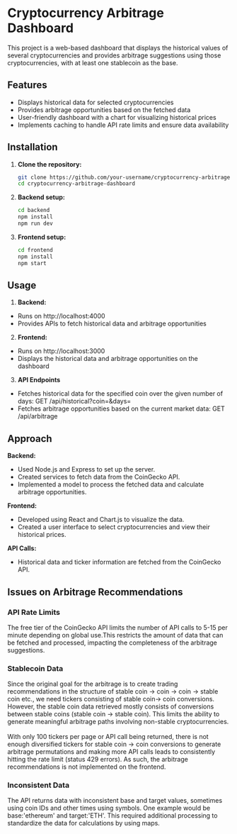 # Cryptocurrency Arbitrage Dashboard

This project is a web-based dashboard that displays the historical values of several cryptocurrencies and provides arbitrage suggestions using those cryptocurrencies, with at least one stablecoin as the base.

## Features

- Displays historical data for selected cryptocurrencies
- Provides arbitrage opportunities based on the fetched data
- User-friendly dashboard with a chart for visualizing historical prices
- Implements caching to handle API rate limits and ensure data availability

## Installation

1. **Clone the repository:**
   ```sh
   git clone https://github.com/your-username/cryptocurrency-arbitrage-dashboard.git
   cd cryptocurrency-arbitrage-dashboard
2. **Backend setup:**
    ```sh
    cd backend
    npm install
    npm run dev
2. **Frontend setup:**
    ```sh
    cd frontend
    npm install
    npm start

## Usage
1. **Backend:**
- Runs on http://localhost:4000
- Provides APIs to fetch historical data and arbitrage opportunities
2. **Frontend:**
- Runs on http://localhost:3000
- Displays the historical data and arbitrage opportunities on the dashboard
3. **API Endpoints**
- Fetches historical data for the specified coin over the given number of days: GET /api/historical?coin=<coin>&days=<days>
- Fetches arbitrage opportunities based on the current market data: GET /api/arbitrage

## Approach
**Backend:**
- Used Node.js and Express to set up the server.
- Created services to fetch data from the CoinGecko API.
- Implemented a model to process the fetched data and calculate arbitrage opportunities.
  
**Frontend:**
- Developed using React and Chart.js to visualize the data.
- Created a user interface to select cryptocurrencies and view their historical prices.
  
**API Calls:**
- Historical data and ticker information are fetched from the CoinGecko API.

## Issues on Arbitrage Recommendations
### API Rate Limits
The free tier of the CoinGecko API limits the number of API calls to 5-15 per minute depending on global use.This restricts the amount of data that can be fetched and processed, impacting the completeness of the arbitrage suggestions.

### Stablecoin Data
Since the original goal for the arbitrage is to create trading recommendations in the structure of stable coin -> coin -> coin -> stable coin etc., we need tickers consisting of stable coin-> coin conversions. However, 
the stable coin data retrieved mostly consists of conversions between stable coins (stable coin -> stable coin). This limits the ability to generate meaningful arbitrage paths involving non-stable cryptocurrencies.
<br><br>
With only 100 tickers per page or API call being returned, there is not enough diversified tickers for stable coin -> coin conversions to generate arbitrage permutations and making more API calls leads to consistently hitting the rate limit (status 429 errors).
As such, the arbitrage recommendations is not implemented on the frontend.

### Inconsistent Data
The API returns data with inconsistent base and target values, sometimes using coin IDs and other times using symbols. One example would be base:'ethereum' and target:'ETH'.
This required additional processing to standardize the data for calculations by using maps.





